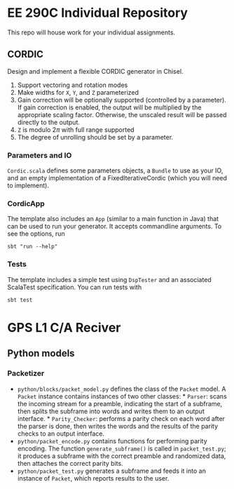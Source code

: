 # EE 290C Individual Repository

This repo will house work for your individual assignments.

## CORDIC

Design and implement a flexible CORDIC generator in Chisel.

1) Support vectoring and rotation modes
2) Make widths for `X`, `Y`, and `Z` parameterized
3) Gain correction will be optionally supported (controlled by a parameter).
If gain correction is enabled, the output will be multiplied by the appropriate scaling factor.
Otherwise, the unscaled result will be passed directly to the output.
4) `Z` is modulo $2\pi$ with full range supported
5) The degree of unrolling should be set by a parameter.

### Parameters and IO
`Cordic.scala` defines some parameters objects, a `Bundle` to use as your IO, and an empty implementation of a FixedIterativeCordic (which you will need to implement).

### CordicApp
The template also includes an `App` (similar to a main function in Java) that can be used to run your generator.
It accepts commandline arguments.
To see the options, run
```
sbt "run --help"
```

### Tests
The template includes a simple test using `DspTester` and an associated ScalaTest specification.
You can run tests with
```
sbt test
```

# GPS L1 C/A Reciver
## Python models
### Packetizer
* `python/blocks/packet_model.py` defines the class of the `Packet` model. A `Packet` instance contains instances of two other classes:
        * `Parser`: scans the incoming stream for a preamble, indicating the start of a subframe, then splits the subframe into words and writes them to an output interface.
        * `Parity_Checker`: performs a parity check on each word after the parser is done, then writes the words and the results of the parity checks to an output interface.
* `python/packet_encode.py` contains functions for performing parity encoding. The function `generate_subframe()` is called in `packet_test.py`; it produces a subframe with the correct preamble and randomized data, then attaches the correct parity bits.
* `python/packet_test.py` generates a subframe and feeds it into an instance of `Packet`, which reports results to the user.
